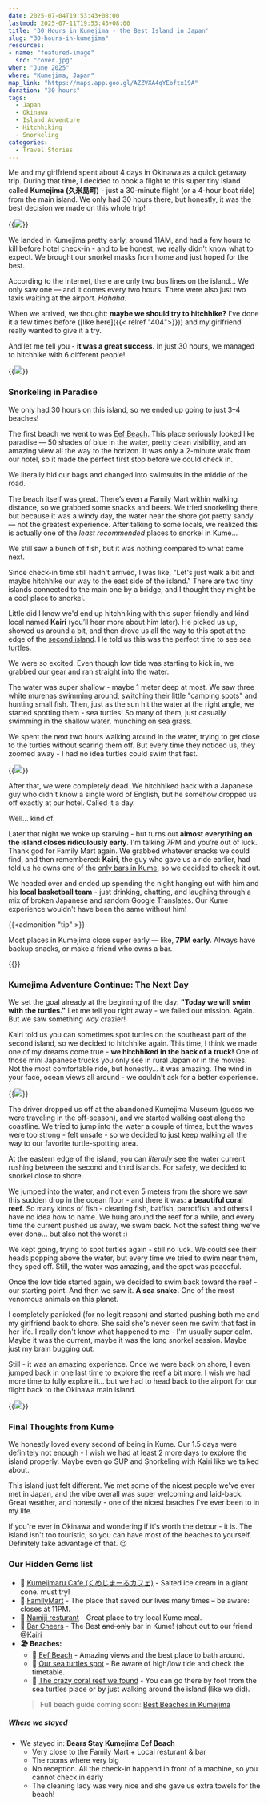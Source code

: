 ```yaml
---
date: 2025-07-04T19:53:43+08:00
lastmod: 2025-07-11T19:53:43+08:00
title: '30 Hours in Kumejima - the Best Island in Japan'
slug: "30-hours-in-kumejima"
resources:
- name: "featured-image"
  src: "cover.jpg"
when: "June 2025"
where: "Kumejima, Japan"
map_link: "https://maps.app.goo.gl/AZZVXA4qYEoftx19A"
duration: "30 hours"
tags:
  - Japan
  - Okinawa
  - Island Adventure
  - Hitchhiking
  - Snorkeling
categories:
  - Travel Stories
---
```


Me and my girlfriend spent about 4 days in Okinawa as a quick getaway trip.
During that time, I decided to book a flight to this super tiny island called
**Kumejima (久米島町)** - just a 30-minute flight (or a 4-hour boat ride) from
the main island. We only had 30 hours there, but honestly, it was the best
decision we made on this whole trip!

<!--more-->

{{<image src="plane.jpg" caption="Our tiny 40-seater airplane" >}}

We landed in Kumejima pretty early, around 11AM, and had a few hours to kill
before hotel check-in - and to be honest, we really didn't know what to expect.
We brought our snorkel masks from home and just hoped for the best.

According to the internet, there are only two bus lines on the island... We only
saw one — and it comes every two hours. There were also just two taxis waiting
at the airport. _Hahaha._

When we arrived, we thought: **maybe we should try to hitchhike?** I've done it
a few times before ([like here]({{< relref "404">}})) and my girlfriend really
wanted to give it a try.

And let me tell you - **it was a great success.** In just 30 hours, we managed
to hitchhike with 6 different people!

{{<image src="first-hitchike.jpg" caption="First hitchhike - with a marine biologist who was on our flight">}}

### Snorkeling in Paradise

We only had 30 hours on this island, so we ended up going to just 3–4 beaches!

The first beach we went to was
[Eef Beach](https://maps.app.goo.gl/W2KQ57fLT64S15JSA). This place seriously
looked like paradise — 50 shades of blue in the water, pretty clean visibility,
and an amazing view all the way to the horizon. It was only a 2-minute walk from
our hotel, so it made the perfect first stop before we could check in.

We literally hid our bags and changed into swimsuits in the middle of the road.

The beach itself was great. There’s even a Family Mart within walking distance,
so we grabbed some snacks and beers. We tried snorkeling there, but because it
was a windy day, the water near the shore got pretty sandy — not the greatest
experience. After talking to some locals, we realized this is actually one of
the _least recommended_ places to snorkel in Kume...

We still saw a bunch of fish, but it was nothing compared to what came next.

Since check-in time still hadn't arrived, I was like, "Let's just walk a bit and
maybe hitchhike our way to the east side of the island." There are two tiny
islands connected to the main one by a bridge, and I thought they might be a
cool place to snorkel.

Little did I know we'd end up hitchhiking with this super friendly and kind
local named **Kairi** (you’ll hear more about him later). He picked us up,
showed us around a bit, and then drove us all the way to this spot at the edge
of the [second island](https://maps.app.goo.gl/xwuaPjyTaL3FW3v37). He told us
this was the perfect time to see sea turtles.

We were so excited. Even though low tide was starting to kick in, we grabbed our
gear and ran straight into the water.

The water was super shallow - maybe 1 meter deep at most. We saw three white
murenas swimming around, switching their little "camping spots" and hunting
small fish. Then, just as the sun hit the water at the right angle, we started
spotting them - sea turtles! So many of them, just casually swimming in the
shallow water, munching on sea grass.

We spent the next two hours walking around in the water, trying to get close to
the turtles without scaring them off. But every time they noticed us, they
zoomed away - I had no idea turtles could swim that fast.

{{<image src="beach1.jpg" caption="The beach across the road from our hotel">}}

After that, we were completely dead. We hitchhiked back with a Japanese guy who
didn't know a single word of English, but he somehow dropped us off exactly at
our hotel. Called it a day.

Well... kind of.

Later that night we woke up starving - but turns out **almost everything on the
island closes ridiculously early**. I'm talking 7PM and you’re out of luck.
Thank god for Family Mart again. We grabbed whatever snacks we could find, and
then remembered: **Kairi**, the guy who gave us a ride earlier, had told us he
owns one of the [only bars in Kume](https://maps.app.goo.gl/jow1sUtRTk8AD8KJA),
so we decided to check it out.

We headed over and ended up spending the night hanging out with him and his
**local basketball team** - just drinking, chatting, and laughing through a mix
of broken Japanese and random Google Translates. Our Kume experience wouldn't
have been the same without him!

{{<admonition "tip" >}}

Most places in Kumejima close super early — like, **7PM early**. Always have
backup snacks, or make a friend who owns a bar.

{{</admonition>}}

### Kumejima Adventure Continue: The Next Day

We set the goal already at the beginning of the day: **"Today we will swim with
the turtles."** Let me tell you right away - we failed our mission. Again. But
we saw something _way_ crazier!

Kairi told us you can sometimes spot turtles on the southeast part of the second
island, so we decided to hitchhike again. This time, I think we made one of my
dreams come true - **we hitchhiked in the back of a truck!** One of those mini
Japanese trucks you only see in rural Japan or in the movies. Not the most
comfortable ride, but honestly... it was amazing. The wind in your face, ocean
views all around - we couldn't ask for a better experience.

{{<image src="truck.jpg" caption="Amazing experience">}}

The driver dropped us off at the abandoned Kumejima Museum (guess we were
traveling in the off-season), and we started walking east along the coastline.
We tried to jump into the water a couple of times, but the waves were too
strong - felt unsafe - so we decided to just keep walking all the way to our
favorite turtle-spotting area.

At the eastern edge of the island, you can _literally_ see the water current
rushing between the second and third islands. For safety, we decided to snorkel
close to shore.

We jumped into the water, and not even 5 meters from the shore we saw this
sudden drop in the ocean floor - and there it was: **a beautiful coral reef**.
So many kinds of fish - cleaning fish, batfish, parrotfish, and others I have no
idea how to name. We hung around the reef for a while, and every time the
current pushed us away, we swam back. Not the safest thing we've ever done...
but also not the worst :)

We kept going, trying to spot turtles again - still no luck. We could see their
heads popping above the water, but every time we tried to swim near them, they
sped off. Still, the water was amazing, and the spot was peaceful.

Once the low tide started again, we decided to swim back toward the reef - our
starting point. And then we saw it. **A sea snake.** One of the most venomous
animals on this planet.

I completely panicked (for no legit reason) and started pushing both me and my
girlfriend back to shore. She said she's never seen me swim that fast in her
life. I really don't know what happened to me - I'm usually super calm. Maybe it
was the current, maybe it was the long snorkel session. Maybe just my brain
bugging out.

Still - it was an amazing experience. Once we were back on shore, I even jumped
back in one last time to explore the reef a bit more. I wish we had more time to
fully explore it... but we had to head back to the airport for our flight back
to the Okinawa main island.

{{<image src="beach2.jpg" caption="The coastlines between two of the small islands in Kume">}}

### Final Thoughts from Kume

We honestly loved every second of being in Kume. Our 1.5 days were definitely
not enough - I wish we had at least 2 more days to explore the island properly.
Maybe even go SUP and Snorkeling with Kairi like we talked about.

This island just felt different. We met some of the nicest people we've ever met
in Japan, and the vibe overall was super welcoming and laid-back. Great weather,
and honestly - one of the nicest beaches I've ever been to in my life.

If you're ever in Okinawa and wondering if it's worth the detour - it is. The
island isn't too touristic, so you can have most of the beaches to yourself.
Definitely take advantage of that. 😉

### Our Hidden Gems list

- 🍦
  [Kumejimaru Cafe (くめじまーるカフェ)](https://maps.app.goo.gl/JGNr577QPJM2upbe9) -
  Salted ice cream in a giant cone. must try!
- 🏪 [FamilyMart](https://maps.app.goo.gl/fj6jyqhX7P8m3fXEA) - The place that
  saved our lives many times – be aware: closes at 11PM.
- 🍜 [Namiji resturant](https://maps.app.goo.gl/mLBgT86jMnRHBoLh6) - Great place
  to try local Kume meal.
- 🍻 [Bar Cheers](https://maps.app.goo.gl/wkaYX9maJ1QZ4w97A) - The Best ~~and
  only~~ bar in Kume! (shout out to our friend
  [@Kairi](https://www.instagram.com/9_kairi_kyrie_9/)
- **🏖️ Beaches:**
  - 🌊 [Eef Beach](https://maps.app.goo.gl/qcjAje61gXbxXvU6A) - Amazing views
    and the best place to bath around.
  - 🐢 [Our sea turtles spot](https://maps.app.goo.gl/d48iN6VafhKGpHWX7) - Be
    aware of high/low tide and check the timetable.
  - 🪸
    [The crazy coral reef we found](https://maps.app.goo.gl/rUkS3EDdhrvELZGq6) -
    You can go there by foot from the sea turtles place or by just walking
    around the island (like we did).
  > Full beach guide coming soon:
  > [Best Beaches in Kumejima](/guides/japan/best-beaches-in-kumejima)

##### Where we stayed

- We stayed in: **Bears Stay Kumejima Eef Beach**
  - Very close to the Family Mart + Local resturant & bar
  - The rooms where very big
  - No reception. All the check-in happend in front of a machine, so you cannot
    check in early
  - The cleaning lady was very nice and she gave us extra towels for the beach!
